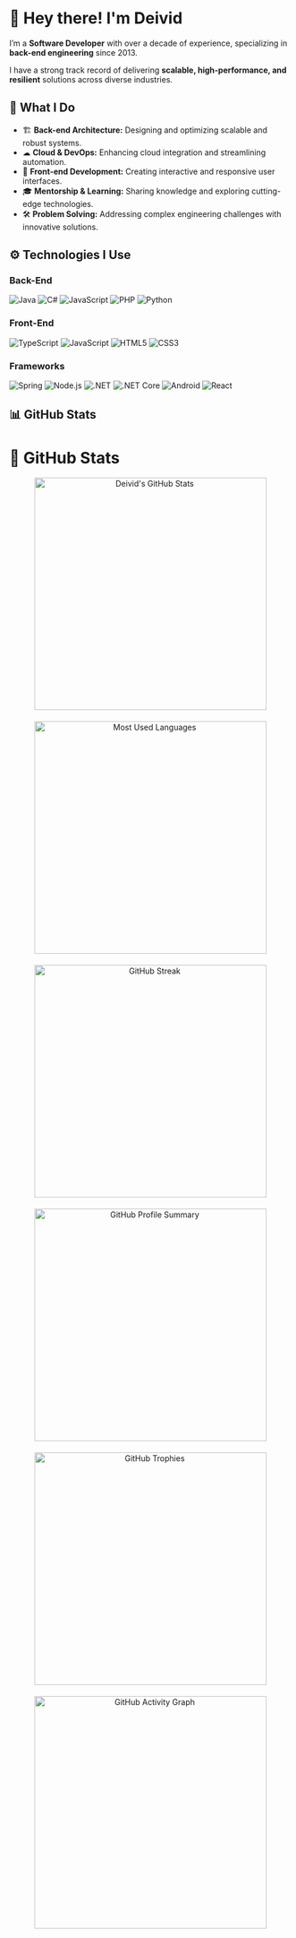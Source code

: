 # 👋 Hey there! I'm Deivid

I’m a **Software Developer** with over a decade of experience, specializing in **back-end engineering** since 2013.

I have a strong track record of delivering **scalable, high-performance, and resilient** solutions across diverse industries.  

## 🚀 What I Do  
- 🏗 **Back-end Architecture:** Designing and optimizing scalable and robust systems.  
- ☁ **Cloud & DevOps:** Enhancing cloud integration and streamlining automation.
- 🎨 **Front-end Development:** Creating interactive and responsive user interfaces.  
- 🎓 **Mentorship & Learning:** Sharing knowledge and exploring cutting-edge technologies.  
- 🛠 **Problem Solving:** Addressing complex engineering challenges with innovative solutions.  
  
## ⚙️ Technologies I Use

### Back-End

![Java](https://img.shields.io/badge/Java-%23F8981D?style=for-the-badge&logo=java&logoColor=white)
![C#](https://img.shields.io/badge/C%23-%23E2E2E2?style=for-the-badge&logo=c-sharp&logoColor=black)
![JavaScript](https://img.shields.io/badge/JavaScript-%23F7DF1E?style=for-the-badge&logo=javascript&logoColor=black)
![PHP](https://img.shields.io/badge/PHP-%23777777?style=for-the-badge&logo=php&logoColor=white)
![Python](https://img.shields.io/badge/Python-%233776CC?style=for-the-badge&logo=python&logoColor=white)

### Front-End

![TypeScript](https://img.shields.io/badge/TypeScript-%233178C6?style=for-the-badge&logo=typescript&logoColor=white)
![JavaScript](https://img.shields.io/badge/JavaScript-%23F7DF1E?style=for-the-badge&logo=javascript&logoColor=black)
![HTML5](https://img.shields.io/badge/HTML5-%23E34F26?style=for-the-badge&logo=html5&logoColor=white)
![CSS3](https://img.shields.io/badge/CSS3-%231572B6?style=for-the-badge&logo=css3&logoColor=white)

### Frameworks

![Spring](https://img.shields.io/badge/Spring-%236DB33F?style=for-the-badge&logo=spring&logoColor=white)
![Node.js](https://img.shields.io/badge/Node.js-%23F7DF1E?style=for-the-badge&logo=node.js&logoColor=black)
![.NET](https://img.shields.io/badge/.NET-%230078D4?style=for-the-badge&logo=.net&logoColor=white)
![.NET Core](https://img.shields.io/badge/.NET_Core-%23000000?style=for-the-badge&logo=.net-core&logoColor=white)
![Android](https://img.shields.io/badge/Android-%233DDC84?style=for-the-badge&logo=android&logoColor=white)
![React](https://img.shields.io/badge/React-%2300D9D9?style=for-the-badge&logo=react&logoColor=black)


## 📊  GitHub Stats

# 🚀 GitHub Stats

<div align="center" style="display: flex; flex-wrap: wrap; justify-content: center; gap: 20px;">
  <a href="https://github.com/deividsantosr">
    <img align="center" src="https://github-readme-stats.vercel.app/api?username=deividsantosr&show_icons=true&include_all_commits=true&count_private=true&theme=radical&hide_border=true" alt="Deivid's GitHub Stats" width="415" />
  </a>
  <a href="https://github.com/deividsantosr">
    <img align="center" src="https://github-readme-stats.vercel.app/api/top-langs/?username=deividsantosr&layout=compact&langs_count=10&theme=radical&hide_border=true" alt="Most Used Languages" width="415" />
  </a>
  <a href="https://github.com/deividsantosr">
    <img align="center" src="https://github-readme-streak-stats.herokuapp.com/?user=deividsantosr&theme=radical&hide_border=true" alt="GitHub Streak" width="415" />
  </a>
  <a href="https://github.com/deividsantosr">
    <img align="center" src="https://github-profile-summary-cards.vercel.app/api/cards/profile-details?username=deividsantosr&theme=radical" alt="GitHub Profile Summary" width="415" />
  </a>
  <a href="https://github.com/deividsantosr">
    <img align="center" src="https://github-profile-trophy.vercel.app/?username=deividsantosr&theme=radical&no-frame=true&margin-w=10" alt="GitHub Trophies" width="415" />
  </a>
  <a href="https://github.com/deividsantosr">
    <img align="center" src="https://activity-graph.herokuapp.com/graph?username=deividsantosr&theme=radical" alt="GitHub Activity Graph" width="415" />
  </a>
</div>
